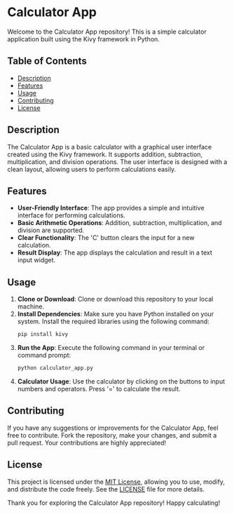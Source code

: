 # Calculator App

Welcome to the Calculator App repository! This is a simple calculator application built using the Kivy framework in Python.

## Table of Contents

- [Description](#description)
- [Features](#features)
- [Usage](#usage)
- [Contributing](#contributing)
- [License](#license)

## Description

The Calculator App is a basic calculator with a graphical user interface created using the Kivy framework. It supports addition, subtraction, multiplication, and division operations. The user interface is designed with a clean layout, allowing users to perform calculations easily.

## Features

- **User-Friendly Interface**: The app provides a simple and intuitive interface for performing calculations.
- **Basic Arithmetic Operations**: Addition, subtraction, multiplication, and division are supported.
- **Clear Functionality**: The 'C' button clears the input for a new calculation.
- **Result Display**: The app displays the calculation and result in a text input widget.

## Usage

1. **Clone or Download**: Clone or download this repository to your local machine.
2. **Install Dependencies**: Make sure you have Python installed on your system. Install the required libraries using the following command:
    ```bash
    pip install kivy
    ```
3. **Run the App**: Execute the following command in your terminal or command prompt:
    ```bash
    python calculator_app.py
    ```
4. **Calculator Usage**: Use the calculator by clicking on the buttons to input numbers and operators. Press '=' to calculate the result.

## Contributing

If you have any suggestions or improvements for the Calculator App, feel free to contribute. Fork the repository, make your changes, and submit a pull request. Your contributions are highly appreciated!

## License

This project is licensed under the [MIT License](LICENSE), allowing you to use, modify, and distribute the code freely. See the [LICENSE](LICENSE) file for more details.

Thank you for exploring the Calculator App repository! Happy calculating!
